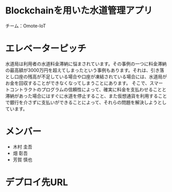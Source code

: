 # Blockchainを用いた水道管理アプリ   
チーム：Omote-IoT

# エレベーターピッチ
水道局は利用者の水道料金滞納に悩まされています。その事例の一つに料金滞納の最高額が3000万円を超えてしまったという事例もあります。それは、引き落とし口座の残高が不足している場合や口座が凍結されている場合には、水道局がお金を回収することができなくなってしまうことにあります。
そこで、スマートコントラクトのプログラムの信頼性によって、確実に料金を支払わせることと滞納があった場合にはすぐに水道を停止すること、また仮想通貨を利用することで銀行を介さずに支払いができることによって、それらの問題を解決しようとしています。

# メンバー
- 木村 圭吾
- 畑 彰吾
- 芳賀 慎也 

# デプロイ先URL

